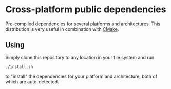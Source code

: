 Cross-platform public dependencies
==================================

Pre-compiled dependencies for several platforms and architectures.  This 
distribution is very useful in combination with [CMake](http://www.cmake.org/).


Using
-----

Simply clone this repository to any location in your file system and run

    ./install.sh

to "install" the dependencies for your platform and architecture, both of
which are auto-detected.

